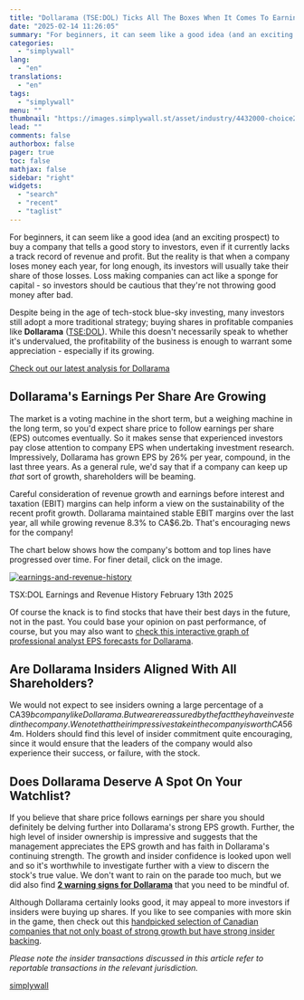 ```yaml
---
title: "Dollarama (TSE:DOL) Ticks All The Boxes When It Comes To Earnings Growth"
date: "2025-02-14 11:26:05"
summary: "For beginners, it can seem like a good idea (and an exciting prospect) to buy a company that tells a good story to investors, even if it currently lacks a track record of revenue and profit. But the reality is that when a company loses money each year, for long..."
categories:
  - "simplywall"
lang:
  - "en"
translations:
  - "en"
tags:
  - "simplywall"
menu: ""
thumbnail: "https://images.simplywall.st/asset/industry/4432000-choice2-main-header/1585186661401"
lead: ""
comments: false
authorbox: false
pager: true
toc: false
mathjax: false
sidebar: "right"
widgets:
  - "search"
  - "recent"
  - "taglist"
---
```


For beginners, it can seem like a good idea (and an exciting prospect) to buy a company that tells a good story to investors, even if it currently lacks a track record of revenue and profit. But the reality is that when a company loses money each year, for long enough, its investors will usually take their share of those losses. Loss making companies can act like a sponge for capital - so investors should be cautious that they're not throwing good money after bad.

Despite being in the age of tech-stock blue-sky investing, many investors still adopt a more traditional strategy; buying shares in profitable companies like **Dollarama** ([TSE:DOL](https://simplywall.st/stocks/ca/retail/tsx-dol/dollarama-shares)). While this doesn't necessarily speak to whether it's undervalued, the profitability of the business is enough to warrant some appreciation - especially if its growing.

 [Check out our latest analysis for Dollarama](https://simplywall.st/stocks/ca/retail/tsx-dol/dollarama-shares) 

Dollarama's Earnings Per Share Are Growing
------------------------------------------

The market is a voting machine in the short term, but a weighing machine in the long term, so you'd expect share price to follow earnings per share (EPS) outcomes eventually. So it makes sense that experienced investors pay close attention to company EPS when undertaking investment research. Impressively, Dollarama has grown EPS by 26% per year, compound, in the last three years. As a general rule, we'd say that if a company can keep up *that* sort of growth, shareholders will be beaming.

Careful consideration of revenue growth and earnings before interest and taxation (EBIT) margins can help inform a view on the sustainability of the recent profit growth. Dollarama maintained stable EBIT margins over the last year, all while growing revenue 8.3% to CA$6.2b. That's encouraging news for the company!

The chart below shows how the company's bottom and top lines have progressed over time. For finer detail, click on the image.

[![earnings-and-revenue-history](https://images.simplywall.st/asset/chart/48853897-earnings-and-revenue-history-1-dark/1739473518589)](https://simplywall.st/stocks/ca/retail/tsx-dol/dollarama-shares/past)

TSX:DOL Earnings and Revenue History February 13th 2025

Of course the knack is to find stocks that have their best days in the future, not in the past. You could base your opinion on past performance, of course, but you may also want to [check this interactive graph of professional analyst EPS forecasts for Dollarama](https://simplywall.st/stocks/ca/retail/tsx-dol/dollarama-shares/future).

Are Dollarama Insiders Aligned With All Shareholders?
-----------------------------------------------------

We would not expect to see insiders owning a large percentage of a CA$39b company like Dollarama. But we are reassured by the fact they have invested in the company. We note that their impressive stake in the company is worth CA$564m. Holders should find this level of insider commitment quite encouraging, since it would ensure that the leaders of the company would also experience their success, or failure, with the stock.

Does Dollarama Deserve A Spot On Your Watchlist?
------------------------------------------------

If you believe that share price follows earnings per share you should definitely be delving further into Dollarama's strong EPS growth. Further, the high level of insider ownership is impressive and suggests that the management appreciates the EPS growth and has faith in Dollarama's continuing strength. The growth and insider confidence is looked upon well and so it's worthwhile to investigate further with a view to discern the stock's true value. We don't want to rain on the parade too much, but we did also find [**2 warning signs for Dollarama**](https://simplywall.st/stocks/ca/retail/tsx-dol/dollarama-shares) that you need to be mindful of.

Although Dollarama certainly looks good, it may appeal to more investors if insiders were buying up shares. If you like to see companies with more skin in the game, then check out this [handpicked selection of Canadian companies that not only boast of strong growth but have strong insider backing](https://simplywall.st/discover/investing-ideas/10228/fast-growing-stocks-with-high-insider-ownership).

*Please note the insider transactions discussed in this article refer to reportable transactions in the relevant jurisdiction.*

[simplywall](https://simplywall.st/stocks/ca/retail/tsx-dol/dollarama-shares/news/dollarama-tsedol-ticks-all-the-boxes-when-it-comes-to-earnin)
